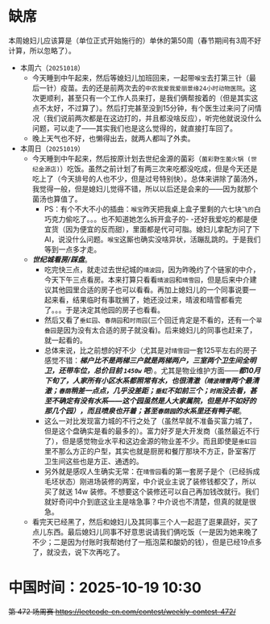 
# 缺席

本周媳妇儿应该算是（单位正式开始施行的）单休的第50周（春节期间有3周不好计算，所以忽略了）。

- 本周六（`20251018`） 
  * 今天睡到中午起来，然后等媳妇儿加班回来，一起带`喉宝`去打第三针（最后一针）疫苗。去的还是前两次去的`中农我爱我爱丽景缘24小时动物医院`。这次更顺利，甚至只有一个工作人员来打，是我们俩帮按着的（但是其实这点不太好，不过算了）。然后打完甚至没到15分钟，有个医生过来问了问情况（我们说前两次都是在这边打的，并且都没啥反应），听完他就说没什么问题，可以走了——其实我们也是这么觉得的，就直接打车回了。
  * 晚上天气也不好，也懒得出去，就两人都叫了外卖。
- 本周日（`20251019`） 
  * 今天睡到中午起来，然后按原计划去世纪金源的菌彩（`菌彩野生菌火锅 (世纪金源店)`）吃饭。虽然之前计划了有两三次来吃都没吃成，但是今天还是吃上了（今天排号的人也不少，但是过号特别快）。总体来讲除了菌汤外，我觉得一般，但是媳妇儿觉得不错，所以以后还是会来的——因为就那个菌汤也算值了。
    + PS：有个不大不小的插曲：`喉宝`昨天把我桌上盒子里剩的六七块`飞的`白巧克力偷吃了。。。也不知道她怎么拆开盒子的- -还好我爱吃的都是便宜货（因为便宜的反而甜），里面都是代可可脂。媳妇儿拿配方问了下AI，说没什么问题。`喉宝`这厮也确实没啥异状，活蹦乱跳的。于是我们等到一点多才走。
  * ***世纪城看房/踩盘***。
    + 吃完快三点，就走过去世纪城的`晴波园`，因为昨晚约了个链家的中介，今天下午三点看房。本来打算只看看`晴波园`和`晴雪园`，但是后来中介建议其他园里合适的房子也可以看看。再加上媳妇儿的一个同事说要一起来看，结果临时有事耽搁了，她还没过来，晴波和晴雪都看完了。。。于是决定其他园的房子也看看。
    + 然后又看了`垂虹园`、`春荫园`和`时雨园`(三个回迁肯定是不看的，还有一个`翠叠园`是因为没有太合适的房子就没看)。后来媳妇儿的同事也赶来了，就一起看的。
    + 总体来说，比之前想的好不少（尤其是对`晴雪园`一套125平左右的房子感觉不错：***梯户比不是两梯三户就是两梯两户，三室两个卫生间全明卫，还带车位，总价目前 `1450w` 吧***）。尤其是物业维护方面——***都10月下旬了，人家所有小区水系都照常有水，也很清澈（`晴波晴雪`两个最清澈；`春荫`稍差一点点，几乎没差距；`垂虹`不如前三个；`时雨`没去看，甚至不确定有没有水系——这个园虽然是人大家属院，但是并不如好的那几个园），而且喷泉也开着；甚至`春荫园`的水系里还有鸭子呢***。
    + 这么一对比发现富力城的不行之处了（虽然早就不准备买富力城了，但是这个盘确实是看的最多的）。富力好歹是大开发商（虽然最近不行了），但是感觉物业水平和这边金源的物业差不少。而且即使是`垂虹园`里不那么方正的户型，其实也就是厨房和餐厅那块不方正，卧室客厅卫生间这些也是方正、通透的。
    + 另外就是感叹人生确实无常：在`晴雪园`看的第一套房子是个（已经拆成毛坯状态）刚进场装修的两室，中介说业主说了装修钱都交了，所以买了就送 14w 装修。不想要这个装修还可以自己再加钱改就行。我们就好奇问中介到底这业主是啥急事？中介说也不清楚，但真的就是很急。
  * 看完天已经黑了，然后和媳妇儿及其同事三个人一起逛了逛果蔬好，买了点儿东西。最后媳妇儿同事不好意思说请我们俩吃饭（一是因为她来晚了不少；二是因为付账时我帮她付了一瓶泡菜和酸奶的钱），但是已经19点多了，就没去，说下次再吃了。

# 中国时间：2025-10-19 10:30

~~第 472 场周赛 https://leetcode-cn.com/contest/weekly-contest-472/~~
